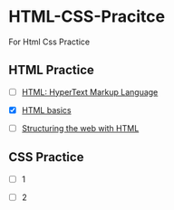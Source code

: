 # HTML-CSS-Pracitce

For Html Css Practice

## HTML Practice
- [ ] [HTML: HyperText Markup Language](https://developer.mozilla.org/en-US/docs/Web/HTML)
- [x] [HTML basics](https://developer.mozilla.org/en-US/docs/Learn/Getting_started_with_the_web/HTML_basics#anatomy_of_an_html_element) 
- [ ] [Structuring the web with HTML](https://developer.mozilla.org/en-US/docs/Learn/HTML)


## CSS Practice
- [ ] 1
- [ ] 2


